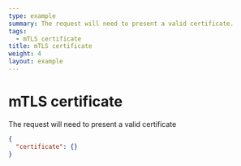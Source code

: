 ```yaml
---
type: example
summary: The request will need to present a valid certificate.
tags:
  - mTLS certificate
title: mTLS certificate
weight: 4
layout: example
---
```


# mTLS certificate

The request will need to present a valid certificate

```json
{
  "certificate": {}
}
```
